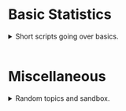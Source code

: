 # Basic Statistics
<details>
<summary>Short scripts going over basics.</summary>

[Test Page](TestPage.md)
</details>

<br>


# Miscellaneous

<details>
<summary>Random topics and sandbox.</summary>
<br>

```py
def test():
    return 'Hi'
```
[Test Page](TestPage.md) <br>
[Test Project](https://albertkyou.github.io/TestProject/)<br>
</details>

